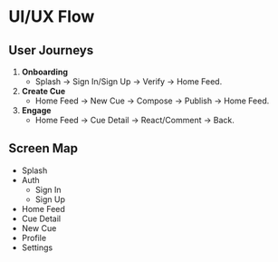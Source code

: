 # UI/UX Flow

## User Journeys
1. **Onboarding**
   - Splash → Sign In/Sign Up → Verify → Home Feed.
2. **Create Cue**
   - Home Feed → New Cue → Compose → Publish → Home Feed.
3. **Engage**
   - Home Feed → Cue Detail → React/Comment → Back.

## Screen Map
- Splash
- Auth
  - Sign In
  - Sign Up
- Home Feed
- Cue Detail
- New Cue
- Profile
- Settings
